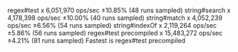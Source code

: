 regex#test x 6,051,970 ops/sec ±10.85% (48 runs sampled)
string#search x 4,178,398 ops/sec ±10.00% (40 runs sampled)
string#match x 4,052,239 ops/sec ±6.56% (54 runs sampled)
string#indexOf x 2,119,264 ops/sec ±5.86% (56 runs sampled)
regex#test precompiled x 15,483,272 ops/sec ±4.21% (81 runs sampled)
Fastest is regex#test precompiled
